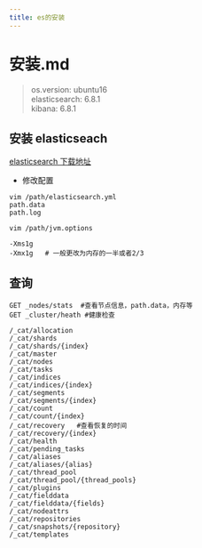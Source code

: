 ```yaml
---
title: es的安装
---
```


# 安装.md

> os.version: ubuntu16  
> elasticsearch: 6.8.1  
> kibana: 6.8.1

## 安装 elasticseach

[elasticsearch 下载地址](https://www.elastic.co/cn/downloads/)

* 修改配置

```text
vim /path/elasticsearch.yml
path.data
path.log

vim /path/jvm.options

-Xms1g
-Xmx1g   # 一般更改为内存的一半或者2/3
```

## 查询

```markup
GET _nodes/stats  #查看节点信息，path.data，内存等
GET _cluster/heath #健康检查

/_cat/allocation
/_cat/shards
/_cat/shards/{index}
/_cat/master
/_cat/nodes
/_cat/tasks
/_cat/indices
/_cat/indices/{index}
/_cat/segments
/_cat/segments/{index}
/_cat/count
/_cat/count/{index}
/_cat/recovery   #查看恢复的时间
/_cat/recovery/{index}
/_cat/health
/_cat/pending_tasks
/_cat/aliases
/_cat/aliases/{alias}
/_cat/thread_pool
/_cat/thread_pool/{thread_pools}
/_cat/plugins
/_cat/fielddata
/_cat/fielddata/{fields}
/_cat/nodeattrs
/_cat/repositories
/_cat/snapshots/{repository}
/_cat/templates
```

